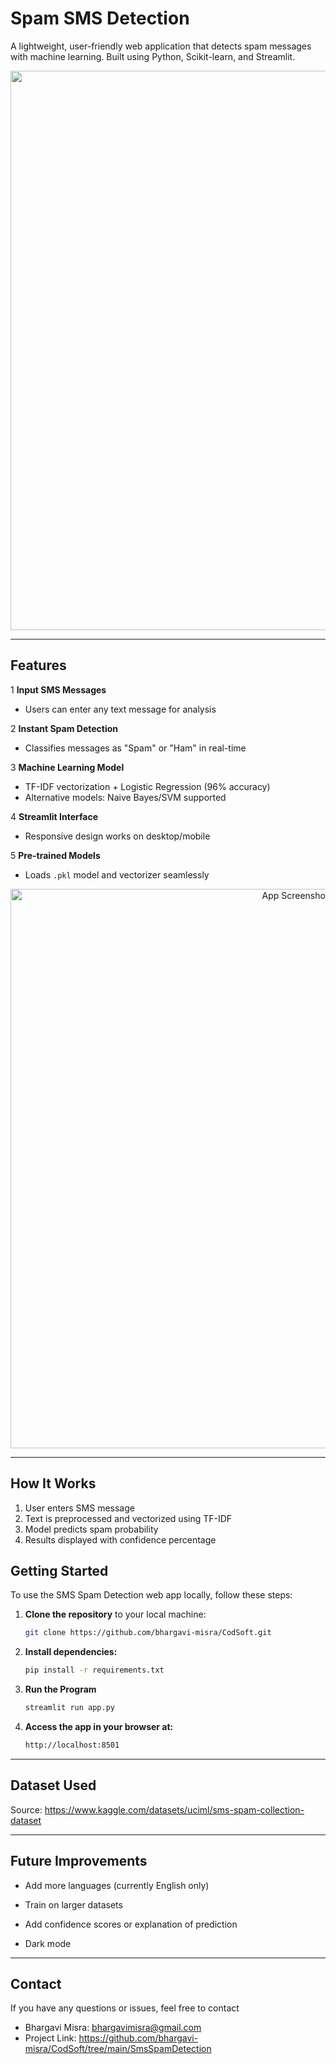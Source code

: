 #  Spam SMS Detection

A lightweight, user-friendly web application that detects spam messages with machine learning. Built using Python, Scikit-learn, and Streamlit. 

<div align="center">
  <img src="https://github.com/user-attachments/assets/c16ed5c0-2c85-4ff1-af26-54dd99ec86ae" width="895"/>
</div>


---

##  Features  

1 **Input SMS Messages**  
 - Users can enter any text message for analysis  

2 **Instant Spam Detection**  
 - Classifies messages as "Spam" or "Ham" in real-time  

3 **Machine Learning Model**  
 - TF-IDF vectorization + Logistic Regression (96% accuracy)  
 - Alternative models: Naive Bayes/SVM supported  

4 **Streamlit Interface**  
 - Responsive design works on desktop/mobile
   
5 **Pre-trained Models**  
- Loads `.pkl` model and vectorizer seamlessly  

<div align="center">
  <img src="https://github.com/user-attachments/assets/97b59bf4-1547-48a5-88c4-c48226220dfb" alt="App Screenshot" width="895"/>
</div>

---

##  How It Works  

1. User enters SMS message  
2. Text is preprocessed and vectorized using TF-IDF  
3. Model predicts spam probability  
4. Results displayed with confidence percentage  


 ## Getting Started

To use the SMS Spam Detection web app locally, follow these steps:

1. **Clone the repository** to your local machine:
   ```bash
   git clone https://github.com/bhargavi-misra/CodSoft.git
   

2. **Install dependencies:**
   ```bash
   pip install -r requirements.txt

3. **Run the Program**
   ```bash
   streamlit run app.py

4. **Access the app in your browser at:**
   ```bash
   http://localhost:8501

---

## Dataset Used

Source: https://www.kaggle.com/datasets/uciml/sms-spam-collection-dataset

---

## Future Improvements

 - Add more languages (currently English only)

 - Train on larger datasets

 - Add confidence scores or explanation of prediction

 - Dark mode

---

## Contact
If you have any questions or issues, feel free to contact 

- Bhargavi Misra: bhargavimisra@gmail.com
- Project Link: https://github.com/bhargavi-misra/CodSoft/tree/main/SmsSpamDetection
